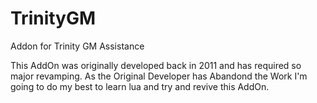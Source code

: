 TrinityGM
=========

Addon for Trinity GM Assistance


This AddOn was originally developed back in 2011 and has required so major revamping. As the Original Developer has Abandond the Work I'm going to do my best to learn lua and try and revive this AddOn.
